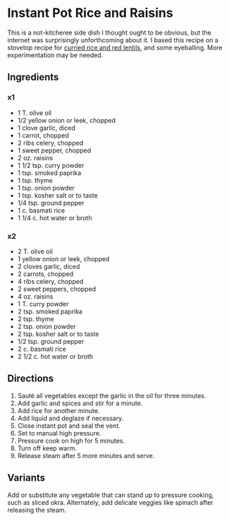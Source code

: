 [Instant Pot]: ../indices/instantPot.html

# Instant Pot Rice and Raisins

This is a not-kitcheree side dish I thought ought to be obvious, but the internet was surprisingly unforthcoming about it.  I based this recipe on a stovetop recipe for [curried rice and red lentils](https://kalynskitchen.com/curried-rice-and-red-lentils-best/), and some eyeballing.  More experimentation may be needed.

## Ingredients

### x1

* 1 T. olive oil
* 1/2 yellow onion or leek, chopped
* 1 clove garlic, diced
* 1 carrot, chopped 
* 2 ribs celery, chopped
* 1 sweet pepper, chopped
* 2 oz. raisins
* 1 1/2 tsp. curry powder
* 1 tsp. smoked paprika
* 1 tsp. thyme
* 1 tsp. onion powder
* 1 tsp. kosher salt or to taste
* 1/4 tsp. ground pepper
* 1 c. basmati rice
* 1 1/4 c. hot water or broth

### x2

* 2 T. olive oil
* 1 yellow onion or leek, chopped
* 2 cloves garlic, diced
* 2 carrots, chopped
* 4 ribs celery, chopped
* 2 sweet peppers, chopped 
* 4 oz. raisins
* 1 T. curry powder
* 2 tsp. smoked paprika
* 2 tsp. thyme
* 2 tsp. onion powder
* 2 tsp. kosher salt or to taste
* 1/2 tsp. ground pepper
* 2 c. basmati rice
* 2 1/2 c. hot water or broth

## Directions

1. Sauté all vegetables except the garlic in the oil for three minutes.
2. Add garlic and spices and stir for a minute.
3. Add rice for another minute.
4. Add liquid and deglaze if necessary.
4. Close instant pot and seal the vent.
5. Set to manual high pressure.
6. Pressure cook on high for 5 minutes.
7. Turn off keep warm.
8. Release steam after 5 more minutes and serve.

## Variants

Add or substitute any vegetable that can stand up to pressure cooking, such as sliced okra.  Alternately, add delicate veggies like spinach after releasing the steam.
